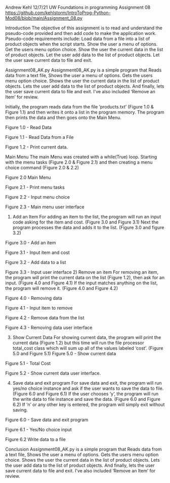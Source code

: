 Andrew Kehl
12/7/21
UW Foundations in programming
Assignment 08
https://github.com/kehlstorm/IntroToProg-Python-Mod08/blob/main/Assignment_08.py

Introduction
The objective of this assignment is to read and understand the pseudo-code provided and then add code to make the application work. Pseudo-code requirements include: Load data from a file into a list of product objects when the script starts. Show the user a menu of options. Get the users menu option choice. Show the user the current data in the list of product objects. Let the user add data to the list of product objects. Let the user save current data to file and exit.    
 
Assignment08_AK.py
Assignment08_AK.py is a simple program that Reads data from a text file, Shows the user a menu of options. Gets the users menu option choice. Shows the user the current data in the list of product objects. Lets the user add data to the list of product objects. And finally, lets the user save current data to file and exit. I’ve also included ‘Remove an Item’ for review. 

Initially, the program reads data from the file ‘products.txt’ (Figure 1.0 & Figure 1.1) and then writes it onto a list in the program memory. The program then prints the data and then goes onto the Main Menu.

Figure 1.0 - Read Data

Figure 1.1 - Read Data from a File

Figure 1.2 - Print current data.

Main Menu
The main Menu was created with a while(True) loop. Starting with the menu tasks (Figure 2.0 & Figure 2.1) and then creating a menu choice command (Figure 2.0 & 2.2) 


Figure 2.0 Main Menu

Figure 2.1 - Print menu tasks

Figure 2.2 - Input menu choice

Figure 2.3 - Main menu user interface


1) Add an Item
For adding an item to the list, the program will run an input code asking for the item and cost. (Figure 3.0 and Figure 3.1) Next the program processes the data and adds it to the list. (Figure 3.0 and figure 3.2)

Figure 3.0 - Add an item

Figure 3.1 - Input item and cost

Figure 3.2 - Add data to a list

Figure 3.3 - Input user interface
2) Remove an item
For removing an item, the program will print the current data on the list (Figure 1.2), then ask for an input. (Figure 4.0 and Figure 4.1) If the input matches anything on the list, the program will remove it. (Figure 4.0 and Figure 4.2)

Figure 4.0 - Removing data

Figure 4.1 - Input item to remove

Figure 4.2 - Remove data from the list

Figure 4.3 - Removing data user interface

3) Show Current Data
For showing current data, the program will print the current data (Figure 1.2) but this time will run the file processor total_cost class which will sum up all of the values labeled ‘cost’. (Figure 5.0 and Figure 5.1)
Figure 5.0 - Show current data


Figure 5.1 - Total Cost


Figure 5.2 - Show current data user interface.


4) Save data and exit program
For save data and exit, the program will run yes/no choice instance and ask if the user wants to save the data to file. (Figure 6.0 and Figure 6.1) If the user chooses ‘y’, the program will run the write data to file instance and save the data. (Figure 6.0 and Figure 6.2) If ‘n’ or any other key is entered, the program will simply exit without saving. 


Figure 6.0 - Save data and exit program


Figure 6.1 - Yes/No choice input


Figure 6.2 Write data to a file

Conclusion
Assignment08_AK.py is a simple program that Reads data from a text file, Shows the user a menu of options. Gets the users menu option choice. Shows the user the current data in the list of product objects. Lets the user add data to the list of product objects. And finally, lets the user save current data to file and exit. I’ve also included ‘Remove an Item’ for review. 
